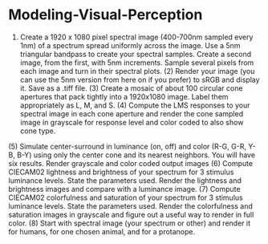 # Modeling-Visual-Perception

1) Create a 1920 x 1080 pixel spectral image (400-700nm sampled every 1nm) of a spectrum
spread uniformly across the image. Use a 5nm triangular bandpass to create your spectral
samples. Create a second image, from the first, with 5nm increments. Sample several pixels
from each image and turn in their spectral plots. 
(2) Render your image (you can use the 5nm version from here on if you prefer) to sRGB and
display it. Save as a .tiff file. 
(3) Create a mosaic of about 100 circular cone apertures that pack tightly into a 1920x1080
image. Label them appropriately as L, M, and S. 
(4) Compute the LMS responses to your spectral image in each cone aperture and render the
cone sampled image in grayscale for response level and color coded to also show cone type.

(5) Simulate center-surround in luminance (on, off) and color (R-G, G-R, Y-B, B-Y) using only
the center cone and its nearest neighbors. You will have six results. Render grayscale and color
coded output images 
(6) Compute CIECAM02 lightness and brightness of your spectrum for 3 stimulus luminance
levels. State the parameters used. Render the lightness and brightness images and compare
with a luminance image. 
(7) Compute CIECAM02 colorfulness and saturation of your spectrum for 3 stimulus luminance
levels. State the parameters used. Render the colorfulness and saturation images in grayscale
and figure out a useful way to render in full color.
(8) Start with spectral image (your spectrum or other) and render it for humans, for one chosen
animal, and for a protanope.